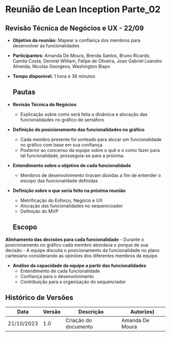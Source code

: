 # Reunião de Lean Inception Parte_02

## **Revisão Técnica de Negócios e UX - 22/09**

- **Objetivo da reunião:** Mapear a confiança dos membros para desenvolver as funcionalidades

- **Participantes:** Amanda De Moura, Brenda Santos, Bruno Ricardo, Camila Costa, Denniel William, Felipe de Oliveira, Joao Gabriel Leandro Almeida, Nicolas Georgeos, Washington Bispo

- **Tempo disponível:** 1 hora e 38 minutos
    
    ## **Pautas**
    
- **Revisão Técnica de Negócios**
    - Explicação sobre como será feita a dinâmica e alocação das funcionalidades no gráfico de semáforo
- **Definição do posicionamento das funcionalidades no gráfico**
    - Cada membro presente foi sorteado para alocar um funcionalidade no gráfico com base em sua confiança
    - Posterior ao concenso da equipe sobre o quê e o como fazer para tal funcionalidade, prosseguia-se para a próxima.
- **Entendimento sobre o objetivo de cada funcionalidade**
    - Membros de desenvolvimento tiravam dúvidas a fim de entender o escopo das funcionalidade definidas
- **Definição sobre o que seria feito na próxima reunião**
    - Metrificação do Esforço, Negócio e UX
    - Alocação das funcionalidades no sequencioador
    - Definição do MVP

    ## **Escopo**

 **Alinhamento das decisões para cada funcionalidade**
    - Durante o posicionamento no gráfico cada membro abordava o porque de sua decisão
    - A equipe discutia o posicionamento da funcionalidade no plano cartesiano 
      considerando as opiniões dos diferentes membros da equipe.
- **Análise da capacidade da equipe a partir das funcionalidades**
    - Entendimento de cada funcionalidade 
    - Confiança para o desenvolvimento
    - Contribuição para a organização do sequenciador

## Histórico de Versões

| Data | Versão | Descrição | Autor(es) |
| ------------- | ------------- | ------------- | ------------- | 
| 21/10/2023 | 1.0 | Criação do documento | Amanda De Moura |
